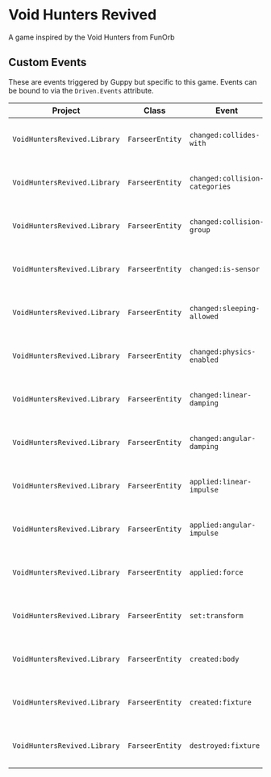 # Void Hunters Revived
A game inspired by the Void Hunters from FunOrb

## Custom Events
These are events triggered by Guppy but specific to this game. Events can be bound to via the `Driven.Events` attribute.

| Project | Class | Event | Arg | Description |
| ------- | ----- | ----- | --- | ----------- |
| `VoidHuntersRevived.Library` | `FarseerEntity` | `changed:collides-with` | `Category` | Invoked after the FarseerEntity's CollidesWith attribute is changed. |
| `VoidHuntersRevived.Library` | `FarseerEntity` | `changed:collision-categories` | `Category` | Invoked after the FarseerEntity's CollisionCategories attribute is changed. |
| `VoidHuntersRevived.Library` | `FarseerEntity` | `changed:collision-group` | `Int16` | Invoked after the FarseerEntity's CollisionGroup attribute is changed. |
| `VoidHuntersRevived.Library` | `FarseerEntity` | `changed:is-sensor` | `Boolean` | Invoked after the FarseerEntity's IsSensor attribute is changed. |
| `VoidHuntersRevived.Library` | `FarseerEntity` | `changed:sleeping-allowed` | `Boolean` | Invoked after the FarseerEntity's SleepingAllowed attribute is changed. |
| `VoidHuntersRevived.Library` | `FarseerEntity` | `changed:physics-enabled` | `Boolean` | Invoked after the FarseerEntity's PhysicsEnabled attribute is changed. |
| `VoidHuntersRevived.Library` | `FarseerEntity` | `changed:linear-damping` | `Single` | Invoked after the FarseerEntity's LinearDamping attribute is changed. |
| `VoidHuntersRevived.Library` | `FarseerEntity` | `changed:angular-damping` | `Single` | Invoked after the FarseerEntity's AngularDamping attribute is changed. |
| `VoidHuntersRevived.Library` | `FarseerEntity` | `applied:linear-impulse` | `Vector2` | Invoked after the FarseerEntity's ApplyLinearImpulse method is called. |
| `VoidHuntersRevived.Library` | `FarseerEntity` | `applied:angular-impulse` | `Single` | Invoked after the FarseerEntity's ApplyAngularImpulse method is called. |
| `VoidHuntersRevived.Library` | `FarseerEntity` | `applied:force` | `ForceEventArgs` | Invoked after the FarseerEntity's ApplyForce method is called. |
| `VoidHuntersRevived.Library` | `FarseerEntity` | `set:transform` | `Body` | Invoked after the FarseerEntity's SetTransform method is called. |
| `VoidHuntersRevived.Library` | `FarseerEntity` | `created:body` | `Body` | Invoked after the FarseerEntity's CreateBody method is called. |
| `VoidHuntersRevived.Library` | `FarseerEntity` | `created:fixture` | `Fixture` | Invoked after the FarseerEntity's CreateFixture method is called. |
| `VoidHuntersRevived.Library` | `FarseerEntity` | `destroyed:fixture` | `Fixture` | Invoked after the FarseerEntity's DestroyFixture method is called. |

